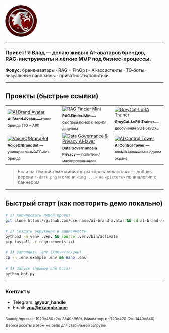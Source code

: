 <!-- ЗАМЕНИ `username` на свой GitHub-логин. Положи все изображения в папку assets/ этого же репозитория. -->

<picture>
  <source media="(prefers-color-scheme: dark)" srcset="assets/projects-banner-dark.png">
  <img src="assets/gc300.png" alt="Grey Cat — проекты и MVP" width="100px" height="100px">
</picture>

---

### Привет! Я Влад — делаю живых AI‑аватаров брендов, RAG‑инструменты и лёгкие MVP под бизнес‑процессы.

**Фокус:** бренд‑аватары · RAG + FinOps · AI‑ассистенты · TG‑боты · визуальные пайплайны · приватность/политики.

---

## Проекты (быстрые ссылки)

<table>
  <tr>
    <td>
      <a href="https://github.com/username/ai-brand-avatar">
        <img src="assets/ai-brand-avatar.png" alt="AI Brand Avatar" width="360"><br>
        <sub><b>AI Brand Avatar</b> — голос бренда (TG + API)</sub>
      </a>
    </td>
    <td>
      <a href="https://github.com/username/rag-finder-mini">
        <img src="assets/rag-finder-mini.png" alt="RAG Finder Mini" width="360"><br>
        <sub><b>RAG Finder Mini</b> — быстрый поиск с Top‑K/дедупом</sub>
      </a>
    </td>
    <td>
      <a href="https://github.com/username/greycat-lora-trainer">
        <img src="assets/greycat-lora-trainer.png" alt="GreyCat‑LoRA Trainer" width="360"><br>
        <sub><b>GreyCat‑LoRA Trainer</b> — дообучение SD1.5/SDXL</sub>
      </a>
    </td>
  </tr>
  <tr>
    <td>
      <a href="https://github.com/username/voiceofbrandbot">
        <img src="assets/voiceofbrandbot.png" alt="VoiceOfBrandBot" width="360"><br>
        <sub><b>VoiceOfBrandBot</b> — универсальный TG‑бот бренда</sub>
      </a>
    </td>
    <td>
      <a href="https://github.com/username/data-governance-privacy-ai-layer">
        <img src="assets/data-governance.png" alt="Data Governance & Privacy AI‑layer" width="360"><br>
        <sub><b>Data Governance & Privacy</b> — политики/маскирование/лог</sub>
      </a>
    </td>
    <td>
      <a href="https://github.com/username/ai-control-tower">
        <img src="assets/ai-control-tower.png" alt="AI Control Tower" width="360"><br>
        <sub><b>AI Control Tower</b> — cost/risk/access на одном экране</sub>
      </a>
    </td>
  </tr>
</table>

> Если на тёмной теме миниатюры «проваливаются» — добавь версии `*-dark.png` и смени `<img ...>` на `<picture>` по аналогии с баннером.

---

## Быстрый старт (как повторить демо локально)

```bash
# 1) Клонировать любой проект
git clone https://github.com/username/ai-brand-avatar && cd ai-brand-avatar

# 2) Создать окружение и зависимости
python3 -m venv .venv && source .venv/bin/activate
pip install -r requirements.txt

# 3) Заполнить .env (ключи/токены)
cp -n .env.example .env && nano .env

# 4) Запуск (пример для бота)
python bot.py
```

---

### Контакты

* Telegram: **@your\_handle**
* Email: **[you@example.com](mailto:you@example.com)**

<sub>Баннер/превью: 1920×480 (2×: 3840×960). Миниатюры: \~720×420 (2×: 1440×840). Держи ассеты в этом же репо для стабильной загрузки.</sub>
